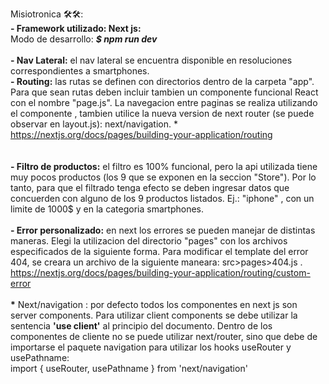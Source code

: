 Misiotronica 🛠🛠:
<br />
<strong>- Framework utilizado: Next js:</strong>
<br />
Modo de desarrollo: <strong><em>$ npm run dev</em></strong>
<br />
<br />
<strong>- Nav Lateral:</strong> el nav lateral se encuentra disponible en resoluciones correspondientes a smartphones.
<br />
<strong>- Routing:</strong> las rutas se definen con directorios dentro de la carpeta "app". Para que sean rutas deben incluir tambien un componente funcional React con el nombre "page.js". La navegacion entre paginas se realiza utilizando el componente <Link />, tambien utilice la nueva version de next router (se puede observar en layout.js): next/navigation. *
<br />
 https://nextjs.org/docs/pages/building-your-application/routing  
<br />
<br />
<strong>- Filtro de productos:</strong> el filtro es 100% funcional, pero la api utilizada tiene muy pocos productos (los 9 que se exponen en la seccion "Store"). Por lo tanto, para que el filtrado tenga efecto se deben ingresar datos que concuerden con alguno de los 9 productos listados. Ej.: "iphone" , con un limite de 1000$ y en la categoria smartphones. 
<br />
<br />
<strong>- Error personalizado:</strong> en next los errores se pueden manejar de distintas maneras. Elegi la utilizacion del directorio "pages" con los archivos especificados de la siguiente forma. Para modificar el template del error 404, se creara un archivo de la siguiente maneara:  src>pages>404.js .
<br />
https://nextjs.org/docs/pages/building-your-application/routing/custom-error
<br />
<br />
<strong>*</strong> Next/navigation : por defecto todos los componentes en next js son server components. Para utilizar client components se debe utilizar la sentencia <strong>'use client'</strong> al principio del documento. Dentro de los componentes de cliente no se puede utilizar next/router, sino que debe de importarse el paquete navigation para utilizar los hooks useRouter y usePathname:
<br>
import { useRouter, usePathname } from 'next/navigation'